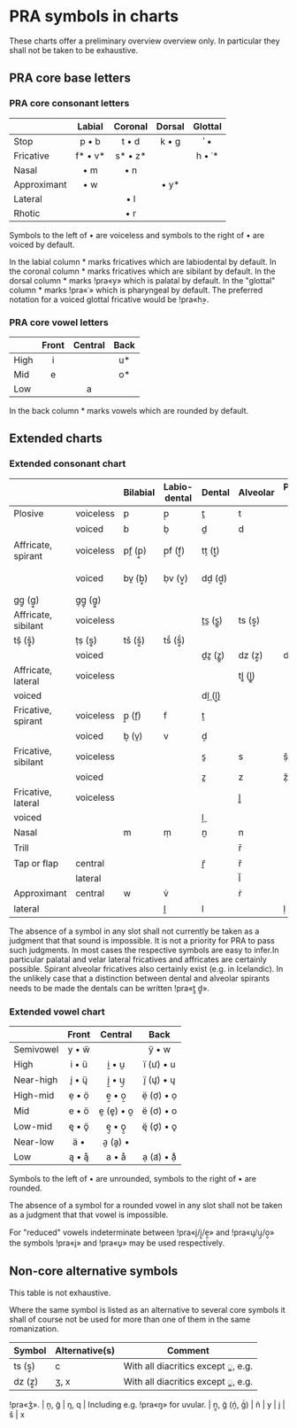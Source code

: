 # PRA symbols in charts

These charts offer a preliminary overview overview only. In
particular they shall not be taken to be exhaustive.

## PRA core base letters

### PRA core consonant letters

|  |Labial|Coronal|Dorsal|Glottal
|:----|:---:|:---:|:---:|:---:
|Stop| p • b | t • d | k • g | ʾ • 
|Fricative| f\* • v\* | s\* • z\* | | h • ʿ\*
|Nasal|  • m |  • n
|Approximant|  • w | |  • y\*
|Lateral| |  • l 
|Rhotic | |  • r

Symbols to the left of • are voiceless and symbols to the
right of • are voiced by default.

In the labial column \* marks fricatives which are
labiodental by default.
In the coronal column \* marks fricatives which are
sibilant by default.
In the dorsal column \* marks !pra«y» which is palatal by
default.
In the "glottal" column \* marks !pra«ʿ» which is
pharyngeal by default. The preferred notation for a
voiced glottal fricative would be !pra«h̬».

### PRA core vowel letters

|   |Front|Central|Back
|:--|:---:|:---:|:---:
|High| i  |     | u\*
|Mid | e  |     | o\*
|Low |    |  a  |

In the back column \* marks vowels which are rounded by
default.

## Extended charts

### Extended consonant chart

|  |  | Bilabial | Labio-dental | Dental | Alveolar | Postalveolar Retroflex  | Palato-alveolar | Alveo-palatal | Palatal | Velar | Uvular | Pharyngeal | Glottal
|----|----|----|----|----|----|----|----|----|----|----|----|----|----
|Plosive | voiceless | p | p̣ | t̯ | t | | ṭ |  |  | k̯ (ḱ) | k | ḳ |  | ʾ
|  |voiced | b | ḅ  | d̯ | d | | ḍ |  |  | ɡ̯ (ǵ) | ɡ | ɡ̇
|Affricate, spirant | voiceless | pf̯ (p͇)  | p̣f (f͇) | tṯ (t͇) | | |  |  |  | k̯ḵ̯ (k͇̯) | kḵ (k͇) |ḳḵ̣
|  |voiced | bv̯ (b͇) | ḅv (v͇) | dḏ (d͇) |  |  | | |  | g̯g̱̯ (g͇̯) |
gg̱ (g͇) | g̣g̱̣ (g͇̣)
|Affricate, sibilant | voiceless | | | t̯s̯ (s͇̯) | ts (s͇) |
tṣ̌ (š͇̣) | ṭṣ (s͇̣) | tš (š͇) | tš́ (š͇́)
|  |voiced | | | d̯z̯ (z͇̯) | dz (z͇) | dẓ̌ (ž͇̣) | ḍẓ (z͇̣) | dž(ž͇) | dž́(ž͇́)
|Affricate, lateral | voiceless |   |   |   | tḻ̭ (l͇̭)
|voiced |   |   |   | dḻ̬ (l͇̬)
|Fricative, spirant | voiceless | p̱ (f̯) | f | ṯ | | | | | | x̯ | x | x̣ | h̯ | h
| |voiced | ḇ (v̯) | v | ḏ | | | | | | g̱̯ | g̱ | g̱̣ | ʿ | h̬
|Fricative, sibilant | voiceless | | | s̯ | s | ṣ̌ | ṣ | š | š́
| |voiced | | | z̯ | z | ẓ̌ |ẓ | ž | ž́ 
|Fricative, lateral | voiceless |   |   |   | ḻ̭ |   |  | |   | ḻ̭̯ (ḻ̭́)
|voiced |   |   |   | ḻ̬
|Nasal | | m | ṃ | n̯ | n | | ṇ |  | ň́ | n̮̯ (ń̮) | n̮ (g̃) | n̮̣ (g̣̃)
|Trill | |   |   |   | r̄ |  |  |   |   |  | | r̮̄
|Tap or flap | central |   |   | r̯̆ | r̆ | | ṛ
| | lateral | | | | l̆ | | ḷ̆
|Approximant | central | w  | v̇ |   | ṙ | | ṛ̇ |   |   | y ẅ | w̮
|lateral |   |   | l̯ | l | | ḷ |  |  | l̮̯ (ĺ) | l̮l̮

The absence of a symbol in any slot shall not currently be
taken as a judgment that that sound is impossible. It is not
a priority for PRA to pass such judgments. In most cases the
respective symbols are easy to infer.In
particular palatal and velar lateral fricatives and
affricates are certainly possible.
Spirant alveolar fricatives also certainly exist (e.g. in
Icelandic). In the unlikely case that a distinction between
dental and alveolar spirants needs to be made the
dentals can be written !pra«ṯ̯ ḏ̯».

### Extended vowel chart

|   |Front|Central|Back
|:------|:-----:|:-----:|:-----:
|Semivowel| y • ẅ |  | ÿ • w
|High| i • ü | i̮ • u̮ |ï (ư) • u
|Near-high| į • ų̈ | į̮ • ų̮ |į̈ (ų̛) • ų
|High-mid| ẹ • ọ̈ | ẹ̮ • ọ̮ | ẹ̈ (ợ) • ọ
|Mid| e • ö | e̮ (e̥) • o̮ | ë (ơ) • o
|Low-mid| ę • ǫ̈ | ę̮ • ǫ̮ | ę̈ (ǫ̛) • ǫ
|Near-low| ä • | a̮ (ḁ) •
|Low| ą • ą̊ | a • å | ạ (a̛) • ạ̊

Symbols to the left of • are unrounded, symbols to the right of • are rounded.

The absence of a symbol for a rounded vowel in any slot
shall not be taken as a judgment that that vowel is
impossible.

For "reduced" vowels indeterminate between !pra«į/į̮/ẹ̮»  and !pra«ų/ų̮/ọ̮» the symbols !pra«i̥» and !pra«u̥» may be used respectively.

## Non-core alternative symbols

This table is not exhaustive.

Where the same symbol is listed as an alternative to
several core symbols it shall of course not be used for more
than one of them in the same romanization.

|Symbol|Alternative(s)|Comment
|------|--------------|--------------
| ts (s͇) | c | With all diacritics except ◌͇, e.g.
| dz (z͇) | ʒ, x | With all diacritics except ◌͇, e.g.
!pra«ǯ».
| n̮, g̃ | ŋ, q | Including e.g. !pra«ŋ̣» for uvular.
| n̮̯, g̃ (ń̮, g̃́) | ñ
| y | j
| š | x


